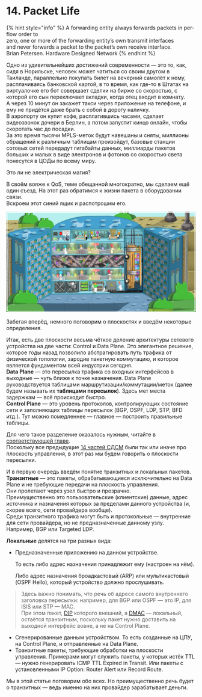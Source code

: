 # 14. Packet Life

{% hint style="info" %}
A forwarding entity always forwards packets in per-flow order to  
zero, one or more of the forwarding entity’s own transmit interfaces  
and never forwards a packet to the packet’s own receive interface.  
Brian Petersen. Hardware Designed Network
{% endhint %}

Одно из удивительнейших достижений современности — это то, как, сидя в Норильске, человек может чатиться со своим другом в Таиланде, параллельно покупать билет на вечерний самолёт к нему, расплачиваясь банковской картой, в то время, как где-то в Штатах на виртуалочке его бот совершает сделки на бирже со скоростью, с которой его сын переключает вкладки, когда отец входит в комнату.  
А через 10 минут он закажет такси через приложение на телефоне, и ему не придётся даже брать с собой в дорогу наличку.  
В аэропорту он купит кофе, расплатившись часами, сделает видеозвонок дочери в Берлин, а потом запустит кинцо онлайн, чтобы скоротать час до посадки.  
За это время тысячи MPLS-меток будут навешаны и сняты, миллионы обращений к различным таблицам произойдут, базовые станции сотовых сетей передадут гигабайты данных, миллиарды пакетов больших и малых в виде электронов и фотонов со скоростью света понесутся в ЦОДы по всему миру.

Это ли не электрическая магия?

В своём вояже к QoS, теме обещанной многократно, мы сделаем ещё один съезд. На этот раз обратимся к жизни пакета в оборудовании связи.  
Вскроем этот синий ящик и распотрошим его.

![](../.gitbook/assets/image%20%2857%29.png)

Забегая вперёд, немного поговорим о плоскостях и введём некоторые определения.

Итак, есть две плоскости весьма чёткое деление архитектуры сетевого устройства на две части: Control и Data Plane. Это элегантное решение, которое годы назад позволило абстрагировать путь трафика от физической топологии, зародив пакетную коммутацию, и которое является фундаментом всей индустрии сегодня.  
**Data Plane** — это пересылка трафика со входных интерфейсов в выходные — чуть ближе к точке назначения. Data Plane руководствуется таблицами маршрутизации/коммутации/меток \(далее будем называть их **таблицами пересылок**\). Здесь мет места задержкам — всё происходит быстро.  
**Control Plane** — это уровень протоколов, контролирующих состояние сети и заполняющих таблицы пересылок \(BGP, OSPF, LDP, STP, BFD итд.\). Тут можно помедленнее — главное — построить правильные таблицы.

Для чего такое разделение оказалось нужным, читайте в [соответствующей главе](http://linkmeup.ru/blog/312.html#PLANES).  
Поскольку все предыдущие [14 частей СДСМ](http://linkmeup.ru/sdsm) были так или иначе про плоскость управления, в этот раз мы будем говорить о плоскости пересылки.

И в первую очередь введём понятие транзитных и локальных пакетов.  
**Транзитные** — это пакеты, обрабатывающиеся исключительно на Data Plane и не требующие передачи на плоскость управления.  
Они пролетают через узел быстро и прозрачно.  
Преимущественно это пользовательские \(клиентские\) данные, адрес источника и назначения которых за пределами данного устройства \(и, скорее всего, сети провайдера вообще\).  
Среди транзитного трафика могут быть и протокольные — внутренние для сети провайдера, но не предназначенные данному узлу.  
Например, BGP или Targeted LDP.

**Локальные** делятся на три разных вида:

* Предназначенные приложению на данном устройстве.  

  То есть либо адрес назначения принадлежит ему \(настроен на нём\).  

  Либо адрес назначения броадкастовый \(ARP\) или мультикастовый \(OSPF Hello\), который устройство должно прослушивать.  

> Здесь важно понимать, что речь об адресе самого внутреннего заголовка пересылки: например, для BGP или OSPF — это IP, для ISIS или STP — MAC.  
> При этом пакет, [DIP](http://lookmeup.linkmeup.ru/#term53) которого внешний, а [DMAC](http://lookmeup.linkmeup.ru/#term606) — локальный, остаётся транзитным, поскольку пакет нужно доставить на выходной интерфейс вовне, а не на Control Plane.

* Сгенерированные данным устройством. То есть созданные на ЦПУ, на Control Plane, и отправленные на Data Plane.
* Транзитные пакеты, требующие обработки на плоскости управления. Примерами могут служить пакеты, у которых истёк TTL — нужно генерировать ICMP TTL Expired in Transit. Или пакеты с установленными IP Option: Router Alert или Record Route.

Мы в этой статье поговорим обо всех. Но преимущественно речь будет о транзитных — ведь именно на них провайдер зарабатывает деньги.

